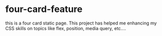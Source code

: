 # four-card-feature
this is a four card static page.
This project has helped me enhancing my CSS skills on topics like flex, position, media query, etc....
